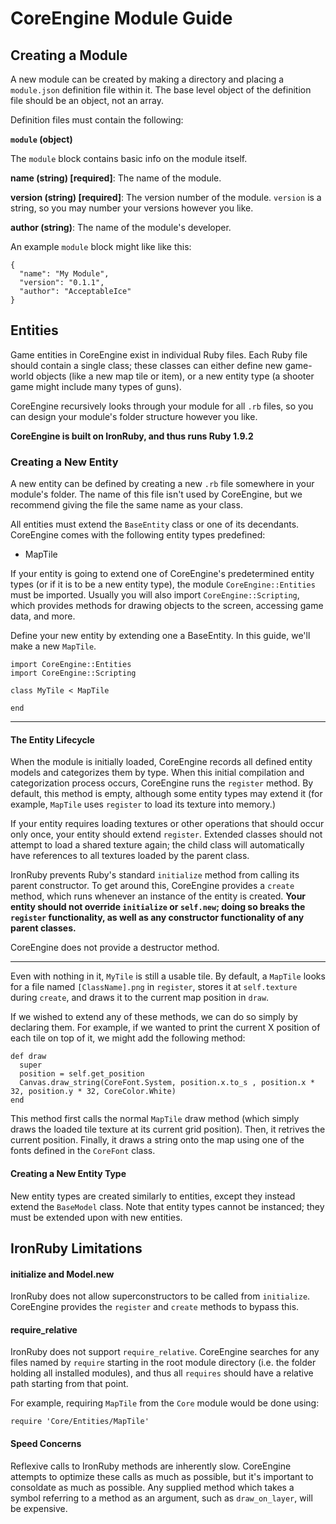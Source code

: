 ﻿# CoreEngine Module Guide

## Creating a Module

A new module can be created by making a directory and placing a `module.json` 
definition file within it. The base level object of the definition file should 
be an object, not an array.

Definition files must contain the following:

**`module` (object)**

The `module` block contains basic info on the module itself.

**name (string) [required]**: The name of the module. 

**version (string) [required]**: The version number of the module. `version` is a string, 
so you may number your versions however you like.

**author (string)**: The name of the module's developer.

An example `module` block might like like this:

    {
      "name": "My Module",
      "version": "0.1.1",
      "author": "AcceptableIce"
    }

## Entities

Game entities in CoreEngine exist in individual Ruby files. Each Ruby file should contain a single class;
these classes can either define new game-world objects (like a new map tile or item), or a new entity type
(a shooter game might include many types of guns).

CoreEngine recursively looks through your module for all `.rb` files, so you can design your module's folder
structure however you like.

**CoreEngine is built on IronRuby, and thus runs Ruby 1.9.2**


### Creating a New Entity

A new entity can be defined by creating a new `.rb` file somewhere in your module's folder. The name of this
file isn't used by CoreEngine, but we recommend giving the file the same name as your class.

All entities must extend the `BaseEntity` class or one of its decendants. CoreEngine comes with the following
entity types predefined:
 
* MapTile

If your entity is going to extend one of CoreEngine's predetermined entity types (or if it is to be a new entity type),
the module `CoreEngine::Entities` must be imported. Usually you will also import `CoreEngine::Scripting`, which 
provides methods for drawing objects to the screen, accessing game data, and more.

Define your new entity by extending one a BaseEntity. In this guide, we'll make a new `MapTile`.

    import CoreEngine::Entities
    import CoreEngine::Scripting
    
    class MyTile < MapTile
    
    end

----
#### The Entity Lifecycle

When the module is initially loaded, CoreEngine records all defined entity models and categorizes them by
type. When this initial compilation and categorization process occurs, CoreEngine runs the `register` method.
By default, this method is empty, although some entity types may extend it (for example, `MapTile` uses
`register` to load its texture into memory.)

If your entity requires loading textures or other operations that should occur only once, your entity should
extend `register`. Extended classes should not attempt to load a shared texture again; the child class
will automatically have references to all textures loaded by the parent class.

IronRuby prevents Ruby's standard `initialize` method from calling its parent constructor. To get around this,
CoreEngine provides a `create` method, which runs whenever an instance of the entity is created. **Your entity
should not override `initialize` or `self.new`; doing so breaks the `register` functionality, as well as any 
constructor functionality of any parent classes.**

CoreEngine does not provide a destructor method.

----

Even with nothing in it, `MyTile` is still a usable tile. By default, a `MapTile` looks for a file named
`[ClassName].png` in `register`, stores it at `self.texture` during `create`, and draws it to the current
map position in `draw`. 

If we wished to extend any of these methods, we can do so simply by declaring them. For example, if we wanted
to print the current X position of each tile on top of it, we might add the following method:

    def draw
      super
      position = self.get_position
      Canvas.draw_string(CoreFont.System, position.x.to_s , position.x * 32, position.y * 32, CoreColor.White)
    end

This method first calls the normal `MapTile` draw method (which simply draws the loaded tile texture at its current
grid position). Then, it retrives the current position. Finally, it draws a string onto the map using one of the
fonts defined in the `CoreFont` class.

#### Creating a New Entity Type

New entity types are created similarly to entities, except they instead extend the `BaseModel` class. Note that
entity types cannot be instanced; they must be extended upon with new entities.

## IronRuby Limitations

#### initialize and Model.new

IronRuby does not allow superconstructors to be called from `initialize`. CoreEngine provides the
`register` and `create` methods to bypass this.

#### require_relative

IronRuby does not support `require_relative`. CoreEngine searches for any files named by 
`require` starting in the root module directory (i.e. the folder holding all installed modules),
and thus all `requires` should have a relative path starting from that point.

For example, requiring `MapTile` from the `Core` module would be done using:

    require 'Core/Entities/MapTile'

#### Speed Concerns

Reflexive calls to IronRuby methods are inherently slow. CoreEngine attempts to optimize these
calls as much as possible, but it's important to consoldate as much as possible.
Any supplied method which takes a symbol referring to a method as an argument, such as
`draw_on_layer`, will be expensive.

